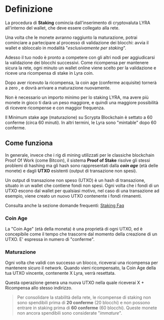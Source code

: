 # Definizione

La procedura di **Staking** comincia dall'inserimento di cryptovaluta LYRA all'interno del wallet, che deve essere collegato alla rete. 

Una volta che le monete avranno raggiunto la maturazione,  potrai cominciare a partecipare al processo di validazione dei blocchi: avvia il wallet e sbloccalo in modalità "*esclusivamente per staking*". 

Adesso il tuo nodo è pronto a competere con gli altri nodi per aggiudicarsi la validazione dei blocchi successivi. Come ricompensa per mantenere sicura la rete, ogni minuto un wallet online viene scelto per la validazione e riceve una ricompensa di stake in Lyra coin.

Dopo aver ricevuto la ricompensa, la coin age (conferme acquisite) tornerà a zero , e dovrà arrivare a maturazione nuovamente. 

Non è necessario un importo minimo per lo staking LYRA, ma avere più monete in gioco ti darà un peso maggiore, e quindi una maggiore possibilità di ricevere ricompense e con maggior frequenza.

Il Minimum stake age  (maturazione) su Scrypta Blockchain è settato a 60 conferme (circa 60 minuti). In altri termini, le Lyra sono "mintable" dopo 60 conferme.

## Come funziona
In generale, invece che i rig di mining utilizzati per le classiche blockchain Proof Of Work (come Bitcoin), il sistema **Proof of Stake**  risolve gli stessi problemi di hashing ma gli hash sono rappresentati dalla ***coin age*** (età delle monete) e dagli **UTXO** esistenti (output di transazione non spesi).

Un output di transazione non speso (UTXO) è un hash di transazione, situato in un wallet che contiene fondi non spesi. Ogni volta che i fondi di un UTXO escono dal wallet per qualsiasi motivo, nel caso di una transazione ad esempio,  viene creato un nuovo UTXO contenente i fondi rimanenti.

Consulta anche la sezione domande frequenti:
[Staking Faq](faq.md)

### Coin Age
La "Coin Age" (età della moneta) è una proprietà di ogni UTXO, ed è concepibile come il tempo che trascorre dal momento della creazione di un UTXO. E' espressa in numero di "conferme".

### Maturazione
Ogni volta che validi con successo un blocco, riceverai una ricompensa per mantenere sicuro il network. Quando vieni ricompensato, la Coin Age della tua UTXO vincente, contenente  X Lyra,  verrà resettata. 

Questa operazione genera una nuova UTXO nella quale riceverai X + Ricompensa allo stesso indirizzo.

> Per consolidare la stabilità della rete, le ricompense di staking non sono spendibili prima di **20 conferme** (20 blocchi) e non possono entrare in staking prima di **60 conferme** (60 blocchi). Queste monete non ancora spendibili sono considerate "*immature*".
